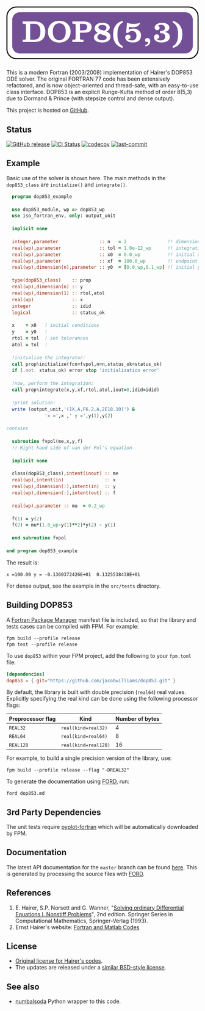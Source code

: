 ![dop853](media/logo.png)
============

This is a modern Fortran (2003/2008) implementation of Hairer's DOP853 ODE solver. The original FORTRAN 77 code has been extensively refactored, and is now object-oriented and thread-safe, with an easy-to-use class interface.  DOP853 is an explicit Runge-Kutta method of order 8(5,3) due to Dormand & Prince (with stepsize control and dense output).

This project is hosted on [GitHub](https://github.com/jacobwilliams/dop853).

## Status

[![GitHub release](https://img.shields.io/github/release/jacobwilliams/dop853.svg)](https://github.com/jacobwilliams/dop853/releases/latest)
[![CI Status](https://github.com/jacobwilliams/dop853/actions/workflows/CI.yml/badge.svg)](https://github.com/jacobwilliams/dop853/actions)
[![codecov](https://codecov.io/gh/jacobwilliams/dop853/branch/master/graph/badge.svg)](https://codecov.io/gh/jacobwilliams/dop853)
[![last-commit](https://img.shields.io/github/last-commit/jacobwilliams/dop853)](https://github.com/jacobwilliams/dop853/commits/master)

## Example

Basic use of the solver is shown here. The main methods in the `dop853_class` are `initialize()` and `integrate()`.

```fortran
  program dop853_example

  use dop853_module, wp => dop853_wp
  use iso_fortran_env, only: output_unit

  implicit none

  integer,parameter               :: n   = 2               !! dimension of the system
  real(wp),parameter              :: tol = 1.0e-12_wp      !! integration tolerance
  real(wp),parameter              :: x0  = 0.0_wp          !! initial x value
  real(wp),parameter              :: xf  = 100.0_wp        !! endpoint of integration
  real(wp),dimension(n),parameter :: y0  = [0.0_wp,0.1_wp] !! initial y value

  type(dop853_class)    :: prop
  real(wp),dimension(n) :: y
  real(wp),dimension(1) :: rtol,atol
  real(wp)              :: x
  integer               :: idid
  logical               :: status_ok

  x    = x0   ! initial conditions
  y    = y0   !
  rtol = tol  ! set tolerances
  atol = tol  !

  !initialize the integrator:
  call prop%initialize(fcn=fvpol,n=n,status_ok=status_ok)
  if (.not. status_ok) error stop 'initialization error'

  !now, perform the integration:
  call prop%integrate(x,y,xf,rtol,atol,iout=0,idid=idid)

  !print solution:
  write (output_unit,'(1X,A,F6.2,A,2E18.10)') &
              'x =',x ,' y =',y(1),y(2)

contains

  subroutine fvpol(me,x,y,f)
  !! Right-hand side of van der Pol's equation

  implicit none

  class(dop853_class),intent(inout) :: me
  real(wp),intent(in)               :: x
  real(wp),dimension(:),intent(in)  :: y
  real(wp),dimension(:),intent(out) :: f

  real(wp),parameter :: mu  = 0.2_wp

  f(1) = y(2)
  f(2) = mu*(1.0_wp-y(1)**2)*y(2) - y(1)

  end subroutine fvpol

end program dop853_example
```

The result is:

```
x =100.00 y = -0.1360372426E+01  0.1325538438E+01
```

For dense output, see the example in the `src/tests` directory.

## Building DOP853

A [Fortran Package Manager](https://github.com/fortran-lang/fpm) manifest file is included, so that the library and tests cases can be compiled with FPM. For example:

```
fpm build --profile release
fpm test --profile release
```

To use `dop853` within your FPM project, add the following to your `fpm.toml` file:
```toml
[dependencies]
dop853 = { git="https://github.com/jacobwilliams/dop853.git" }
```

By default, the library is built with double precision (`real64`) real values. Explicitly specifying the real kind can be done using the following processor flags:

Preprocessor flag | Kind  | Number of bytes
----------------- | ----- | ---------------
`REAL32`  | `real(kind=real32)`  | 4
`REAL64`  | `real(kind=real64)`  | 8
`REAL128` | `real(kind=real128)` | 16

For example, to build a single precision version of the library, use:

```
fpm build --profile release --flag "-DREAL32"
```

To generate the documentation using [FORD](https://github.com/Fortran-FOSS-Programmers/ford), run:

```
ford dop853.md
```

## 3rd Party Dependencies

The unit tests require [pyplot-fortran](https://github.com/jacobwilliams/pyplot-fortran) which will be automatically downloaded by FPM.

## Documentation

The latest API documentation for the `master` branch can be found [here](https://jacobwilliams.github.io/dop853/). This is generated by processing the source files with [FORD](https://github.com/Fortran-FOSS-Programmers/ford).

## References

1. E. Hairer, S.P. Norsett and G. Wanner, "[Solving ordinary
   Differential Equations I. Nonstiff Problems](http://www.unige.ch/~hairer/books.html)", 2nd edition.
   Springer Series in Computational Mathematics,
   Springer-Verlag (1993).
2. Ernst Hairer's website: [Fortran and Matlab Codes](http://www.unige.ch/~hairer/software.html)

## License

* [Original license for Hairer's codes](http://www.unige.ch/~hairer/prog/licence.txt).
* The updates are released under a [similar BSD-style license](https://raw.githubusercontent.com/jacobwilliams/dop853/master/LICENSE).

## See also
* [numbalsoda](https://github.com/Nicholaswogan/numbalsoda) Python wrapper to this code.
